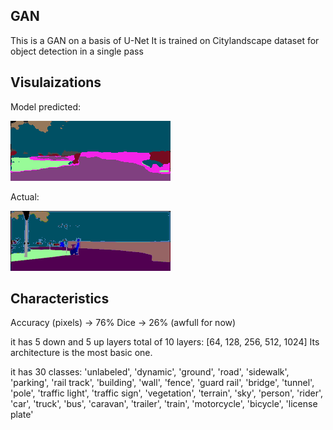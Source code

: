 ## GAN 
This is a GAN on a basis of U-Net
It is trained on Citylandscape dataset for object detection in a single pass

## Visulaizations
Model predicted:

![Local Image](./saved_images/pred_random.png)

Actual:

![Local Image](./saved_images/true_random.png)

## Characteristics
Accuracy (pixels) -> 76%
Dice -> 26% (awfull for now)

it has 5 down and 5 up layers total of 10 layers:
[64, 128, 256, 512, 1024]
Its architecture is the most basic one.

it has 30 classes:
'unlabeled', 'dynamic', 'ground', 'road', 'sidewalk', 'parking', 'rail track', 'building', 'wall',
'fence', 'guard rail', 'bridge', 'tunnel', 'pole', 'traffic light', 'traffic sign', 'vegetation', 
'terrain', 'sky', 'person', 'rider', 'car', 'truck', 'bus', 'caravan', 'trailer', 'train', 
'motorcycle', 'bicycle', 'license plate'
